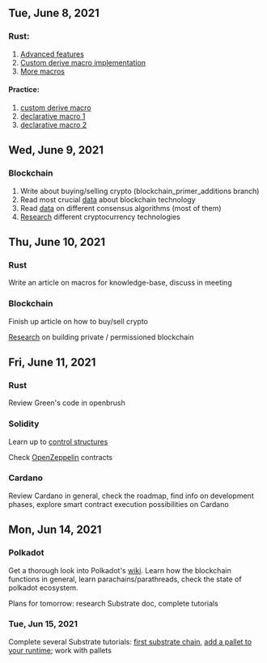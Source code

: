 ## Tue, June 8, 2021

### Rust:
1. [Advanced features](https://doc.rust-lang.org/book/ch19-00-advanced-features.html)
2. [Custom derive macro implementation](https://github.com/VargSupercolony/custom_derive)
3. [More macros](https://danielkeep.github.io/tlborm/book/mbe-README.html)

 #### Practice: 
1. [custom derive macro](https://github.com/VargSupercolony/custom_derive)
2. [declarative macro 1](https://github.com/armyhaylenko/supermarket/blob/c2496e39de56c71f532e2df97f4b53093dc8659f/backend/src/handlers/mod.rs#L89)
3. [declarative macro 2](https://github.com/armyhaylenko/supermarket/blob/c2496e39de56c71f532e2df97f4b53093dc8659f/backend/src/db/shop.rs#L19)

## Wed, June 9, 2021

### Blockchain

1. Write about buying/selling crypto (blockchain_primer_additions branch)
2. Read most crucial [data](../../blockchain-generic/README.md) about blockchain technology
3. Read [data](https://academy.binance.com/en/articles/what-is-a-blockchain-consensus-algorithm)
   on different consensus algorithms (most of them)
4. [Research](https://academy.binance.com/en/articles?page=1&tags=blockchain) different cryptocurrency technologies 

## Thu, June 10, 2021

### Rust

Write an article on macros for knowledge-base, discuss in meeting

### Blockchain

Finish up article on how to buy/sell crypto

[Research](https://mlsdev.com/blog/156-how-to-build-your-own-blockchain-architecture)
on building private / permissioned blockchain

## Fri, June 11, 2021

### Rust

Review Green's code in openbrush

### Solidity

Learn up to 
[control structures](https://docs.soliditylang.org/en/v0.8.5/control-structures.html)

Check [OpenZeppelin](https://docs.openzeppelin.com/contracts/4.x/) contracts

### Cardano

Review Cardano in general, check the roadmap, find info on development phases,
explore smart contract execution possibilities on Cardano

## Mon, Jun 14, 2021

### Polkadot

Get a thorough look into Polkadot's [wiki](https://wiki.polkadot.network/docs/en/learn-launch).
Learn how the blockchain functions in general, learn parachains/parathreads,
check the state of polkadot ecosystem.

Plans for tomorrow: research Substrate doc, complete tutorials

### Tue, Jun 15, 2021

Complete several Substrate tutorials:
[first substrate chain](https://substrate.dev/docs/en/tutorials/create-your-first-substrate-chain/),
[add a pallet to your runtime](https://substrate.dev/docs/en/tutorials/add-a-pallet/);
work with pallets

